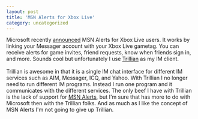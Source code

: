 ```yaml
---
layout: post
title: 'MSN Alerts for Xbox Live'
category: uncategorized
---
```


Microsoft recently <a href="http://www.xbox.com/en-US/live/about/features-messenger.htm?level1=enushome&amp;level2=ad1&amp;level3=messengeralerts">announced</a> MSN Alerts for Xbox Live users.  It works by linking your Messager account with your Xbox Live gametag.  You can receive alerts for game invites, friend requests, know when friends sign in, and more.  Sounds cool but unfortunately I use <a href="http://www.trillian.cc/">Trillian</a> as my IM client.<br /><br />Trillian is awesome in that it is a single IM chat interface for different IM services such as AIM, Messager, ICQ, and Yahoo.  With Trillian I no longer need to run different IM programs.  Instead I run one program and it communicates with the different services.  The only beef I have with Trillian is the lack of support for <a href="http://alerts.msn.com/">MSN Alerts</a>, but I'm sure that has more to do with Microsoft then with the Trillian folks.  And as much as I like the concept of MSN Alerts I'm not going to give up Trillian.<br /><br /><br />
